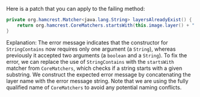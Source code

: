 Here is a patch that you can apply to the failing method:
```java
private org.hamcrest.Matcher<java.lang.String> layersAlreadyExist() {
    return org.hamcrest.CoreMatchers.startsWith(this.image.layer() + ": Layer already exists");
}
```
Explanation:
The error message indicates that the constructor for `StringContains` now requires only one argument (a `String`), whereas previously it accepted two arguments (a `boolean` and a `String`).
To fix the error, we can replace the use of `StringContains` with the `startsWith` matcher from `CoreMatchers`, which checks if a string starts with a given substring.
We construct the expected error message by concatenating the layer name with the error message string.
Note that we are using the fully qualified name of `CoreMatchers` to avoid any potential naming conflicts.